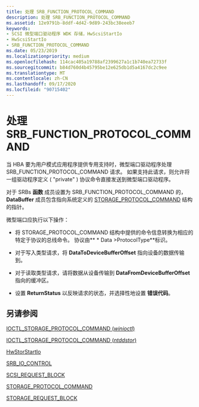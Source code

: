 ```yaml
---
title: 处理 SRB_FUNCTION_PROTOCOL_COMMAND
description: 处理 SRB_FUNCTION_PROTOCOL_COMMAND
ms.assetid: 12e9791b-8ddf-4d42-9d89-243bc38eeeb7
keywords:
- SCSI 微型端口驱动程序 WDK 存储，HwScsiStartIo
- HwScsiStartIo
- SRB_FUNCTION_PROTOCOL_COMMAND
ms.date: 05/23/2019
ms.localizationpriority: medium
ms.openlocfilehash: 114cac405a19788af2399627a1c1b740ea72733f
ms.sourcegitcommit: b84d760d4b45795be12e625db1d5a4167dc2c9ee
ms.translationtype: MT
ms.contentlocale: zh-CN
ms.lasthandoff: 09/17/2020
ms.locfileid: "90715402"
---
```

# <a name="handling-srb_function_protocol_command"></a>处理 SRB_FUNCTION_PROTOCOL_COMMAND

当 HBA 要为用户模式应用程序提供专用支持时，微型端口驱动程序处理 SRB_FUNCTION_PROTOCOL_COMMAND 请求。 如果支持此请求，则允许将一组驱动程序定义 ( "private" ) 协议命令直接发送到微型端口驱动程序。

对于 SRBs **函数** 成员设置为 SRB_FUNCTION_PROTOCOL_COMMAND 的， **DataBuffer** 成员包含指向系统定义的 [STORAGE_PROTOCOL_COMMAND](/windows-hardware/drivers/ddi/ntddstor/ns-ntddstor-_storage_protocol_command) 结构的指针。

微型端口应执行以下操作：

* 将 STORAGE_PROTOCOL_COMMAND 结构中提供的命令信息转换为相应的特定于协议的总线命令。 协议由** \* Data >ProtocolType**标识。

* 对于写入类型请求，将 **DataToDeviceBufferOffset** 指向设备的数据传输到。

* 对于读取类型请求，请将数据从设备传输到 **DataFromDeviceBufferOffset** 指向的缓冲区。

* 设置 **ReturnStatus** 以反映请求的状态，并选择性地设置 **错误代码**。

## <a name="see-also"></a>另请参阅

[IOCTL_STORAGE_PROTOCOL_COMMAND (*winioctl*) ](/windows/win32/api/winioctl/ni-winioctl-ioctl_storage_protocol_command)

[IOCTL_STORAGE_PROTOCOL_COMMAND (*ntddstor*) ](/windows-hardware/drivers/ddi/ntddstor/ni-ntddstor-ioctl_storage_protocol_command)

[HwStorStartIo](/windows-hardware/drivers/ddi/storport/nc-storport-hw_startio)

[SRB_IO_CONTROL](/windows-hardware/drivers/ddi/ntddscsi/ns-ntddscsi-_srb_io_control)

[SCSI_REQUEST_BLOCK](/windows-hardware/drivers/ddi/srb/ns-srb-_scsi_request_block)

[STORAGE_PROTOCOL_COMMAND](/windows-hardware/drivers/ddi/ntddstor/ns-ntddstor-_storage_protocol_command)

[STORAGE_REQUEST_BLOCK](/windows-hardware/drivers/ddi/srb/ns-srb-_storage_request_block)
